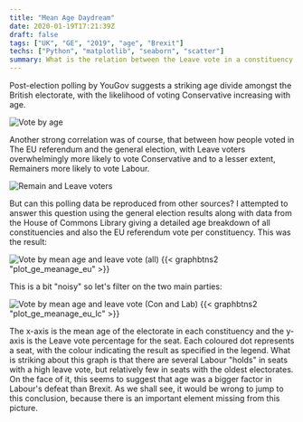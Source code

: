 ```yaml
---
title: "Mean Age Daydream"
date: 2020-01-19T17:21:39Z
draft: false
tags: ["UK", "GE", "2019", "age", "Brexit"]
techs: ["Python", "matplotlib", "seaborn", "scatter"]
summary: What is the relation between the Leave vote in a constituency and the average age of the voters? How do the 2019 election results correlate with these factors?![Vote by mean age and leave vote (Con and Lab)](/plot_ge_meanage_eu_lc_small.png#r) 
---
```


Post-election polling by YouGov suggests a striking age divide amongst the British electorate, with the likelihood of voting Conservative increasing with age.

![Vote by age](/How-Britain-voted-2019-age-01.jpg)

Another strong correlation was of course, that between how people voted in The EU referendum and the general election, with Leave voters overwhelmingly more likely to vote Conservative and to a lesser extent, Remainers more likely to vote Labour.

![Remain and Leave voters](/How&#32;Britain&#32;voted&#32;2019&#32;EUref&#32;sankey-01.png)

But can this polling data be reproduced from other sources? I attempted to answer this question using the general election results along with data from the House of Commons Library giving a detailed age breakdown of all constituencies and also the EU referendum vote per constituency. This was the result:

![Vote by mean age and leave vote (all)](/plot_ge_meanage_eu.png)
{{< graphbtns2 "plot_ge_meanage_eu" >}}

This is a bit "noisy" so let's filter on the two main parties:

![Vote by mean age and leave vote (Con and Lab)](/plot_ge_meanage_eu_lc.png)
{{< graphbtns2 "plot_ge_meanage_eu_lc" >}}

The x-axis is the mean age of the electorate in each constituency and the y-axis is the Leave vote percentage for the seat. Each coloured dot represents a seat, with the colour indicating the result as specified in the legend. What is striking about this graph is that there are several Labour "holds" in seats with a high leave vote, but relatively few in seats with the oldest electorates. On the face of it, this seems to suggest that age was a bigger factor in Labour's defeat than Brexit. As we shall see, it would be wrong to jump to this conclusion, because there is an important element missing from this picture. 






